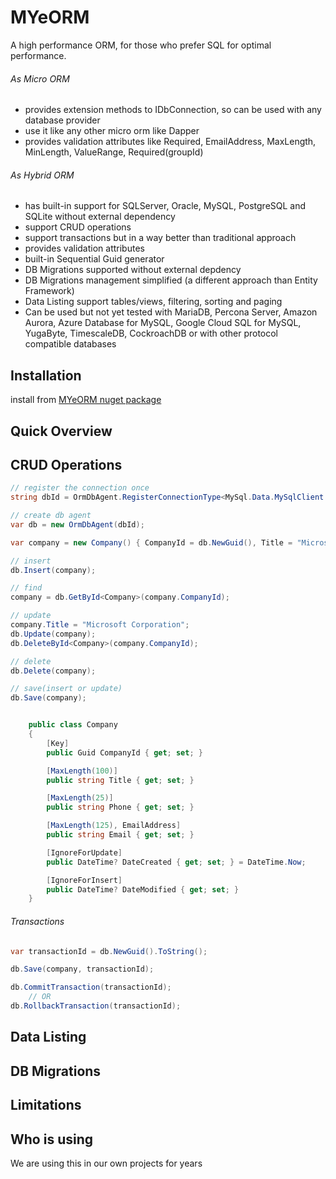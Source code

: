 # MYeORM
A high performance ORM, for those who prefer SQL for optimal performance.

###### As Micro ORM
* provides extension methods to IDbConnection, so can be used with any database provider
* use it like any other micro orm like Dapper
* provides validation attributes like Required, EmailAddress, MaxLength, MinLength, ValueRange, Required(groupId)

###### As Hybrid ORM
* has built-in support for SQLServer, Oracle, MySQL, PostgreSQL and SQLite without external dependency
* support CRUD operations
* support transactions but in a way better than traditional approach
* provides validation attributes
* built-in Sequential Guid generator
* DB Migrations supported without external depdency
* DB Migrations management simplified (a different approach than Entity Framework)
* Data Listing support tables/views, filtering, sorting and paging
* Can be used but not yet tested with MariaDB, Percona Server, Amazon Aurora, Azure Database for MySQL, Google Cloud SQL for MySQL, YugaByte, TimescaleDB, CockroachDB or with other protocol compatible databases


## Installation
install from [MYeORM nuget package](https://www.nuget.org/packages/MYeORM/)

## Quick Overview

## CRUD Operations

````c#
// register the connection once
string dbId = OrmDbAgent.RegisterConnectionType<MySql.Data.MySqlClient.MySqlConnection>("Server=192.168.75.150;Port=3306;Database=OrmSampleDb;User Id=root;Password=****;SslMode=None;");

// create db agent
var db = new OrmDbAgent(dbId);

var company = new Company() { CompanyId = db.NewGuid(), Title = "Microsoft", Phone = "", Email = "example@microsoft.com" };

// insert
db.Insert(company);

// find
company = db.GetById<Company>(company.CompanyId);

// update
company.Title = "Microsoft Corporation";
db.Update(company);
db.DeleteById<Company>(company.CompanyId);

// delete
db.Delete(company);

// save(insert or update)
db.Save(company);


    public class Company
    {
        [Key]
        public Guid CompanyId { get; set; }

        [MaxLength(100)]
        public string Title { get; set; }

        [MaxLength(25)]
        public string Phone { get; set; }

        [MaxLength(125), EmailAddress]
        public string Email { get; set; }

        [IgnoreForUpdate]
        public DateTime? DateCreated { get; set; } = DateTime.Now;

        [IgnoreForInsert]
        public DateTime? DateModified { get; set; }
    }
````
###### Transactions
````C#
var transactionId = db.NewGuid().ToString();

db.Save(company, transactionId);

db.CommitTransaction(transactionId);
    // OR
db.RollbackTransaction(transactionId);
````


## Data Listing

## DB Migrations

## Limitations

## Who is using
We are using this in our own projects for years
